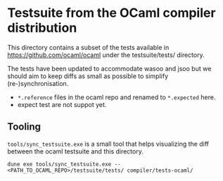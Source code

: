# Testsuite from the OCaml compiler distribution

This directory contains a subset of the tests available in
https://github.com/ocaml/ocaml under the testsuite/tests/
directory.

The tests have been updated to accommodate wasoo and jsoo but we should
aim to keep diffs as small as possible to simplify (re-)synchronisation.

- `*.reference` files in the ocaml repo and renamed to `*.expected` here.
- expect test are not suppot yet.

## Tooling
`tools/sync_testsuite.exe` is a small tool that helps visualizing the diff between the ocaml testsuite and this directory.

`dune exe tools/sync_testsuite.exe -- <PATH_TO_OCAML_REPO>/testsuite/tests/ compiler/tests-ocaml/`